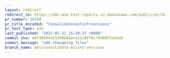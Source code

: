 ```yaml
---
layout: redirect
redirect_to: https://a8c-woo-test-reports.s3.amazonaws.com/public/pr/36700/e2e/index.html
pr_number: 36700
pr_title_encoded: "Consolidate+eslint+versions"
pr_test_type: e2e
last_published: "2023-01-31 15:39:27 +0000"
commit_sha: d4f30504a53290b81ece11c0ff0c7ddb9f3a3aa9
commit_message: "add changelog files"
branch_name: dev/consolidate-eslint-versions
---
```

